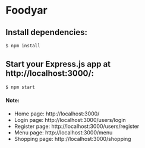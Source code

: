 # Foodyar

## Install dependencies:

```bash
$ npm install
```

## Start your Express.js app at http://localhost:3000/:

```bash
$ npm start
```

#### **Note:**

- Home page: http://localhost:3000/
- Login page: http://localhost:3000/users/login
- Register page: http://localhost:3000/users/register
- Menu page: http://localhost:3000/menu
- Shopping page: http://localhost:3000/shopping
